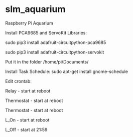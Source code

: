 # slm_aquarium

Raspberry Pi Aquarium 

Install PCA9685 and ServoKit Libraries:

sudo pip3 install adafruit-circuitpython-pca9685

sudo pip3 install adafruit-circuitpython-servokit

Put it in the folder /home/pi/Documents/

Install Task Schedule: sudo apt-get install gnome-schedule

Edit crontab:

Relay - start at reboot

Thermostat - start at reboot

Thermostat - start at reboot

L_On - start at reboot

L_Off - start at 21:59
